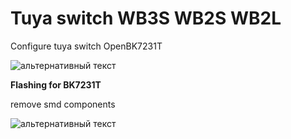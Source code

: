 # Tuya switch WB3S WB2S WB2L

<p>
Configure tuya switch OpenBK7231T
</p>
<img src="https://github.com/Alexxx113/Tuya-switch-WB3S-WB2S-WB2L/blob/main/IMG_20220716_015555.jpg" alt="альтернативный текст" />
<p></p>
<b>Flashing for BK7231T</b>

<p>remove smd components</p>
<img src="https://github.com/Alexxx113/Tuya-switch-WB3S-WB2S-WB2L/blob/main/firmware%20remowe.jpg" alt="альтернативный текст" />

